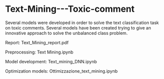 # Text-Mining---Toxic-comment
Several models were developed in order to solve the text classification task on toxic comments. Several models have been created trying to give an innovative approach to solve the unbalanced class problem. 


Report: Text_Mining_report.pdf

Preprocessing: Text Mining.ipynb

Model development: Text_mining_DNN.ipynb

Optimization models: Ottimizzazione_text_mining.ipynb
